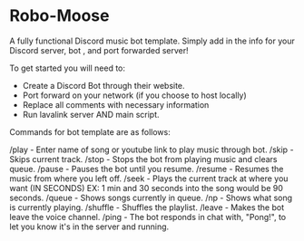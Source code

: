 # Robo-Moose
A fully functional Discord music bot template. Simply add in the info for your Discord server, bot , and port forwarded server!

To get started you will need to:

- Create a Discord Bot through their website.
- Port forward on your network (if you choose to host locally)
- Replace all comments with necessary information
- Run lavalink server AND main script.


Commands for bot template are as follows:

/play - Enter name of song or youtube link to play music through bot.
/skip - Skips current track.
/stop - Stops the bot from playing music and clears queue.
/pause - Pauses the bot until you resume.
/resume - Resumes the music from where you left off.
/seek - Plays the current track at where you want (IN SECONDS)    EX: 1 min and 30 seconds into the song would be 90 seconds.
/queue - Shows songs currently in queue.
/np - Shows what song is currently playing.
/shuffle - Shuffles the playlist.
/leave - Makes the bot leave the voice channel.
/ping - The bot responds in chat with, "Pong!", to let you know it's in the server and running. 
